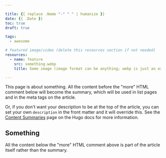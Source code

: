 ```yaml
---

title: {{ replace .Name "-" " " | humanize }}
date: {{ .Date }}
toc: true
draft: true

tags:
  - awesome

# featured image/video (delete this resources section if not needed)
resources:
  - name: feature
    src: something.webp
    title: Some image (image format can be anything; webp is just an example)

---
```


This page is about something. All the content before the "more" HTML comment
below will become the summary, which will be used in list pages and in the meta
tags on the article.

Or, if you don't want your description to be at the top of the article, you can
set your own `description` in the front matter and it will override this. See
the [Content Summaries](https://gohugo.io/content-management/summaries/) page on
the Hugo docs for more information.

<!--more-->

## Something

All the content below the "more" HTML comment above is part of the article
itself rather than the summary.
